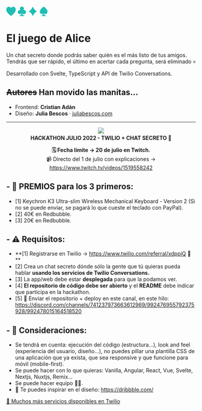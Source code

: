 <img src="https://raw.githubusercontent.com/salteadorneo/chat/main/src/assets/Hearts.svg" height="25" /> <img src="https://raw.githubusercontent.com/salteadorneo/chat/main/src/assets/Clubs.svg" height="25" /> <img src="https://raw.githubusercontent.com/salteadorneo/chat/main/src/assets/Diamonds.svg" height="25" /> <img src="https://raw.githubusercontent.com/salteadorneo/chat/main/src/assets/Spades.svg" height="25" />

# El juego de Alice

Un chat secreto donde podrás saber quién es el más listo de tus amigos. Tendrás que ser rápido, el último en acertar cada pregunta, será eliminado 💀

Desarrollado con Svelte, TypeScript y API de Twilio Conversations.

## ~~Autores~~ Han movido las manitas...

- Frontend: __Cristian Adán__
- Diseño: __Julia Bescos__ · [juliabescos.com](https://juliabescos.com)

-----

<div align="center">

  <img width="200" src="https://user-images.githubusercontent.com/1561955/177315611-490d347e-1201-4aff-b09c-d2ea9f453173.png" /><br />
  <strong>HACKATHON JULIO 2022 - TWILIO + CHAT SECRETO 🚀</strong>

**🗓️ Fecha límite -> 20 de julio en Twitch.**<br />
📹 Directo del 1 de julio con explicaciones -> https://www.twitch.tv/videos/1519558242<br />

</div>

## - 🎁 PREMIOS para los 3 primeros:

- [1] Keychron K3 Ultra-slim Wireless Mechanical Keyboard - Version 2 (Si no se puede enviar, se pagará lo que cueste el teclado con PayPal).
- [2] 40€ en Redbubble.
- [3] 20€ en Redbubble.

## - ⚠️ Requisitos:

- **[1] Registrarse en Twilio -> https://www.twilio.com/referral/xdppiQ 🥰 **
- [2] Crea un chat secreto dónde sólo la gente que tú quieras pueda hablar **usando los servicios de Twilio Conversations.**
- [3] La app/web debe estar **desplegada** para que la podamos ver.
- [4] **El repositorio de código debe ser abierto** y el **README** debe indicar que participa en la hackathon.
- [5] :date: Enviar el repositorio + deploy en este canal, en este hilo: https://discord.com/channels/741237973663612969/992476955792375928/992478015164518520

## - 👀 Consideraciones:
- Se tendrá en cuenta: ejecución del código (estructura...), look and feel (experiencia del usuario, diseño...), no puedes pillar una plantilla CSS de una aplicación que ya exista, que sea responsive y que funcione para móvil (mobile-first).
- Se puede hacer con lo que quieras: Vanilla, Angular, React, Vue, Svelte, Nextjs, Nuxtjs, Remix... 
- Se puede hacer equipo :partying_face::partying_face:.
- 💅 Te puedes inspirar en el diseño: https://dribbble.com/

[🐙 Muchos más servicios disponibles en Twilio](https://www.twilio.com/referral/xdppiQ)

